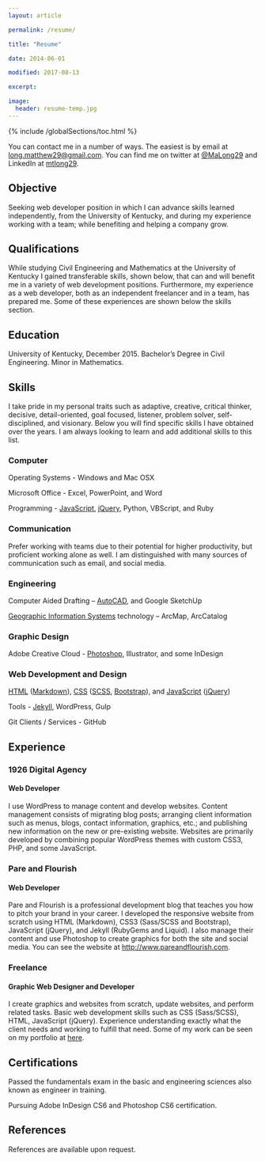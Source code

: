 ```yaml
---
layout: article

permalink: /resume/

title: "Resume"

date: 2014-06-01

modified: 2017-08-13

excerpt:

image:
  header: resume-temp.jpg
---
```

{% include /globalSections/toc.html %}

You can contact me in a number of ways. The easiest is by email at <a href="mailto:long.matthew29@gmail.com">long.matthew29@gmail.com</a>. You can find me on twitter at <a href="https://www.twitter.com/MaLong29">@MaLong29</a> and LinkedIn at <a href="https://www.linkedin.com/in/mtlong29">mtlong29</a>.

## Objective

Seeking web developer position in which I can advance skills learned independently, from the University of Kentucky, and during my experience working with a team; while benefiting and helping a company grow.

## Qualifications

While studying Civil Engineering and Mathematics at the University of Kentucky I gained transferable skills, shown below, that can and will benefit me in a variety of web development positions. Furthermore, my experience as a web developer, both as an independent freelancer and in a team, has prepared me. Some of these experiences are shown below the skills section.

## Education

University of Kentucky, December 2015. Bachelor’s Degree in Civil Engineering. Minor in Mathematics.

## Skills

<p>I take pride in my personal traits such as adaptive, creative, critical thinker, decisive, detail-oriented, goal focused, listener, problem solver, self-disciplined, and visionary. Below you will find specific skills I have obtained over the years. I am always looking to learn and add additional skills to this list.</p>

### Computer

<p>Operating Systems - Windows and Mac OSX</p>
<p>Microsoft Office - Excel, PowerPoint, and Word</p>
<p>Programming - <a href="{{site.url}}/tag/javascript/">JavaScript</a>, <a href="{{site.url}}/tag/jquery/">jQuery</a>, Python, VBScript, and Ruby</p>

### Communication

<p>Prefer working with teams due to their potential for higher productivity, but proficient working alone as well. I am distinguished with many sources of communication such as email, and social media.</p>

### Engineering

<p>Computer Aided Drafting – <a href="{{site.url}}/tag/autocad/">AutoCAD</a>, and Google SketchUp</p>
<p><a href="{{site.url}}/tag/gis/">Geographic Information Systems</a> technology – ArcMap, ArcCatalog</p>

### Graphic Design

<p>Adobe Creative Cloud - <a href="{{site.url}}/tag/photoshop/">Photoshop</a>, Illustrator, and some InDesign</p>

### Web Development and Design

<p><a href="{{site.url}}/tag/html/">HTML</a> (<a href="{{site.url}}/tag/markdown/">Markdown</a>), <a href="{{site.url}}/tag/css/">CSS</a> (<a href="{{site.url}}/tag/scss/">SCSS</a>, <a href="{{site.url}}/tag/bootstrap/">Bootstrap</a>), and <a href="{{site.url}}/tag/javascript/">JavaScript</a> (<a href="{{site.url}}/tag/jquery/">jQuery</a>)</p>
<p>Tools - <a href="{{site.url}}/tag/jekyll/">Jekyll</a>, WordPress, Gulp</p>
<p>Git Clients / Services - GitHub</p>

## Experience

### 1926 Digital Agency
<h4 class="experience">Web Developer</h4>

<p>I use WordPress to manage content and develop websites. Content management consists of migrating blog posts; arranging client information such as menus, blogs, contact information, graphics, etc.; and publishing new information on the new or pre-existing website. Websites are primarily developed by combining popular WordPress themes with custom CSS3, PHP, and some JavaScript.</p>

### Pare and Flourish
<h4 class="experience">Web Developer</h4>

<p>Pare and Flourish is a professional development blog that teaches you how to pitch your brand in your career. I developed the responsive website from scratch using HTML (Markdown), CSS3 (Sass/SCSS and Bootstrap), JavaScript (jQuery), and Jekyll (RubyGems and Liquid). I also manage their content and use Photoshop to create graphics for both the site and social media. You can see the website at <a href="http://www.pareandflourish.com">http://www.pareandflourish.com</a>.</p>

### Freelance
<h4 class="experience">Graphic Web Designer and Developer</h4>

<p>I create graphics and websites from scratch, update websites, and perform related tasks. Basic web development skills such as CSS (Sass/SCSS), HTML, JavaScript (jQuery). Experience understanding exactly what the client needs and working to fulfill that need. Some of my work can be seen on my portfolio at <a href="{{site.url}}/portfolio">here</a>.</p>

## Certifications

<p>Passed the fundamentals exam in the basic and engineering sciences also known as engineer in training.</p>
<p>Pursuing Adobe InDesign CS6 and Photoshop CS6 certification.</p>

## References

<p>References are available upon request.</p>

